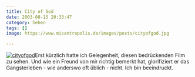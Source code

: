 ```yaml
---
title: City of God
date: 2003-08-15 20:33:47
category: Sehen
tags: []
image: https://www.misantropolis.de/images/posts/cityofgod.jpg

---
```


[![](http://www.misantropolis.de/wp-content/uploads/2008/04/cityofgod.jpg "cityofgod")](http://www.misantropolis.de/wp-content/uploads/2008/04/cityofgod.jpg)Erst kürzlich hatte ich Gelegenheit, diesen bedrückenden Film zu sehen. Und wie ein Freund von mir richtig bemerkt hat, glorifiziert er das Gangsterleben - wie anderswo oft üblich - nicht. Ich bin beeindruckt.
